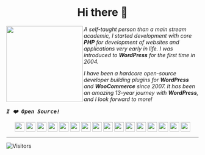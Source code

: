 <h1 align="center">Hi there 👋</h1>

<p>
<img  align="left" width="200px" src="https://cdn.svarun.dev/profile/github-profile-banner.jpg" />

_A self-taught person than a main stream academic, I started development with core **PHP** for development of websites and applications very early in life. I was introduced to **WordPress** for the first time in 2004._

_I have been a hardcore open-source developer building plugins for **WordPress** and **WooCommerce** since 2007. It has been an amazing 13-year journey with **WordPress**, and I look forward to more!_

___<samp align="center">I ❤️ Open Source!</samp>___

</p>

<p align="center">
<a href="https://sva.onl/twitter"><img align="center" width="25px" src="https://cdn.svarun.dev/social/twitter.svg"/></a>
<a href="https://sva.onl/facebook"><img align="center" width="25px" src="https://cdn.svarun.dev/social/facebook.svg"/></a>
<a href="https://sva.onl/gmail"><img align="center" width="25px" src="https://cdn.svarun.dev/social/gmail.svg"/></a>
<a href="https://sva.onl/instagram"><img align="center" width="25px" src="https://cdn.svarun.dev/social/instagram.svg"/></a>
<a href="https://sva.onl/paypal"><img align="center" width="25px" src="https://cdn.svarun.dev/social/paypal.svg"/></a>
<a href="https://sva.onl/skype"><img align="center" width="25px" src="https://cdn.svarun.dev/social/skype.svg"/></a>
<a href="https://sva.onl/envato"><img align="center" width="25px" src="https://cdn.svarun.dev/social/envato.svg"/></a>
<a href="https://sva.onl/linkedin"><img align="center" width="25px" src="https://cdn.svarun.dev/social/linkedin.svg"/></a>
<a href="https://sva.onl/messenger"><img align="center" width="25px" src="https://cdn.svarun.dev/social/messenger.svg"/></a>
<a href="https://sva.onl/quora"><img align="center" width="25px" src="https://cdn.svarun.dev/social/quora.svg"/></a>
<a href="https://sva.onl/reddit"><img align="center" width="25px" src="https://cdn.svarun.dev/social/reddit.svg"/></a>
<a href="https://sva.onl/soundcloud"><img align="center" width="25px" src="https://cdn.svarun.dev/social/soundcloud.svg"/></a>
<a href="https://sva.onl/spotify"><img align="center" width="25px" src="https://cdn.svarun.dev/social/spotify.svg"/></a>
<a href="https://sva.onl/telegram"><img align="center" width="25px" src="https://cdn.svarun.dev/social/telegram.svg"/></a>
<a href="https://sva.onl/wordpress"><img align="center" width="25px" src="https://cdn.svarun.dev/social/wordpress.svg"/></a>
<a href="https://sva.onl/youtube"><img align="center" width="25px" src="https://cdn.svarun.dev/social/youtube.svg"/></a>
</p>

---

![Visitors](https://visitor-badge.glitch.me/badge?page_id=varunsridharan.varunsridharan)
